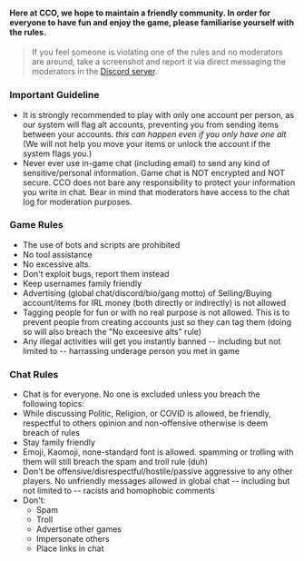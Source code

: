 

#### Here at CCO, we hope to maintain a friendly community. In order for everyone to have fun and enjoy the game, please familiarise yourself with the rules. 

> If you feel someone is violating one of the rules and no moderators are around, take a screenshot and report it via direct messaging the moderators in the [Discord server](https://discord.gg/JREx8xz).
### Important Guideline
* It is strongly recommended to play with only one account per person, as our system will flag alt accounts, preventing you from sending items between your accounts. *this can happen even if you only have one alt* (We will not help you move your items or unlock the account if the system flags you.)
* Never ever use in-game chat (including email) to send any kind of sensitive/personal information. Game chat is NOT encrypted and NOT secure. CCO does not bare any responsibility to protect your information you write in chat. Bear in mind that moderators have access to the chat log for moderation purposes. 

### Game Rules
* The use of bots and scripts are prohibited
* No tool assistance
* No excessive alts.
* Don't exploit bugs, report them instead
* Keep usernames family friendly
* Advertising (global chat/discord/bio/gang motto) of Selling/Buying account/items for IRL money (both directly or indirectly) is not allowed
* Tagging people for fun or with no real purpose is not allowed. This is to prevent people from creating accounts just so they can tag them (doing so will also breach the "No exceesive alts" rule) 
* Any illegal activities will get you instantly banned -- including but not limited to -- harrassing underage person you met in game

### Chat Rules
* Chat is for everyone. No one is excluded unless you breach the following topics:
* While discussing Politic, Religion, or COVID is allowed, be friendly, respectful to others opinion and non-offensive otherwise is deem breach of rules
* Stay family friendly
* Emoji, Kaomoji, none-standard font is allowed. spamming or trolling with them will still breach the spam and troll rule (duh)
* Don't be offensive/disrespectful/hostile/passive aggressive to any other players. No unfriendly messages allowed in global chat -- including but not limited to -- racists and homophobic comments
* Don't:  
  - Spam
  - Troll
  - Advertise other games 
  - Impersonate others  
  - Place links in chat
  
